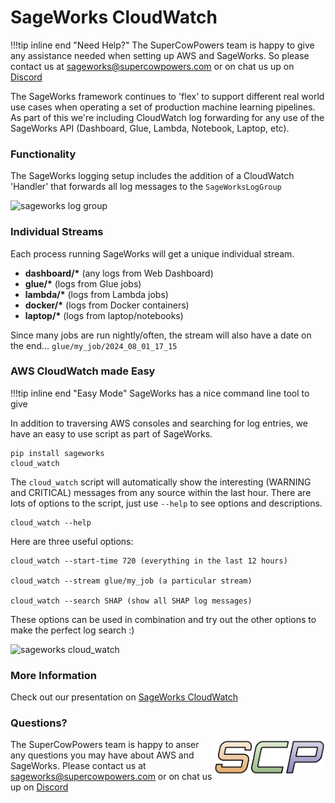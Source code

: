 # SageWorks CloudWatch

!!!tip inline end "Need Help?"
    The SuperCowPowers team is happy to give any assistance needed when setting up AWS and SageWorks. So please contact us at [sageworks@supercowpowers.com](mailto:sageworks@supercowpowers.com) or on chat us up on [Discord](https://discord.gg/WHAJuz8sw8) 

The SageWorks framework continues to 'flex' to support different real world use cases when operating a set of production machine learning pipelines. As part of this we're including CloudWatch log forwarding for any use of the SageWorks API (Dashboard, Glue, Lambda, Notebook, Laptop, etc).


### Functionality
The SageWorks logging setup includes the addition of a CloudWatch 'Handler' that forwards all log messages to the `SageWorksLogGroup`

<img alt="sageworks log group" src="https://github.com/user-attachments/assets/a7778232-08db-4950-952c-dd8de650bae8">

### Individual Streams
Each process running SageWorks will get a unique individual stream.

- **dashboard/\*** (any logs from Web Dashboard)
- **glue/\*** (logs from Glue jobs)
- **lambda/\*** (logs from Lambda jobs)
- **docker/\*** (logs from Docker containers)
- **laptop/\*** (logs from laptop/notebooks)

Since many jobs are run nightly/often, the stream will also have a date on the end... `glue/my_job/2024_08_01_17_15`

### AWS CloudWatch made Easy
!!!tip inline end "Easy Mode"
    SageWorks has a nice command line tool to give 

In addition to traversing AWS consoles and searching for log entries, we have an easy to use script as part of SageWorks.

```
pip install sageworks
cloud_watch
```

The `cloud_watch` script will automatically show the interesting (WARNING and CRITICAL) messages from any source within the last hour. There are lots of options to the script, just use `--help` to see options and descriptions.

```
cloud_watch --help
```

Here are three useful options:

```
cloud_watch --start-time 720 (everything in the last 12 hours)

cloud_watch --stream glue/my_job (a particular stream)

cloud_watch --search SHAP (show all SHAP log messages)
```
These options can be used in combination and try out the other options to make the perfect log search :)

<img alt="sageworks cloud_watch" src="https://github.com/user-attachments/assets/820817de-8f32-47e8-98dc-f3d3f415b2ea">

### More Information
Check out our presentation on [SageWorks CloudWatch](https://docs.google.com/presentation/d/1Jtoo7LXWBSF2xCpn9BNLQlnAtN2vIELCzn_-XMu9GAI/edit?usp=sharing)

    
### Questions?
<img align="right" src="../../images/scp.png" width="180">

The SuperCowPowers team is happy to anser any questions you may have about AWS and SageWorks. Please contact us at [sageworks@supercowpowers.com](mailto:sageworks@supercowpowers.com) or on chat us up on [Discord](https://discord.gg/WHAJuz8sw8) 


